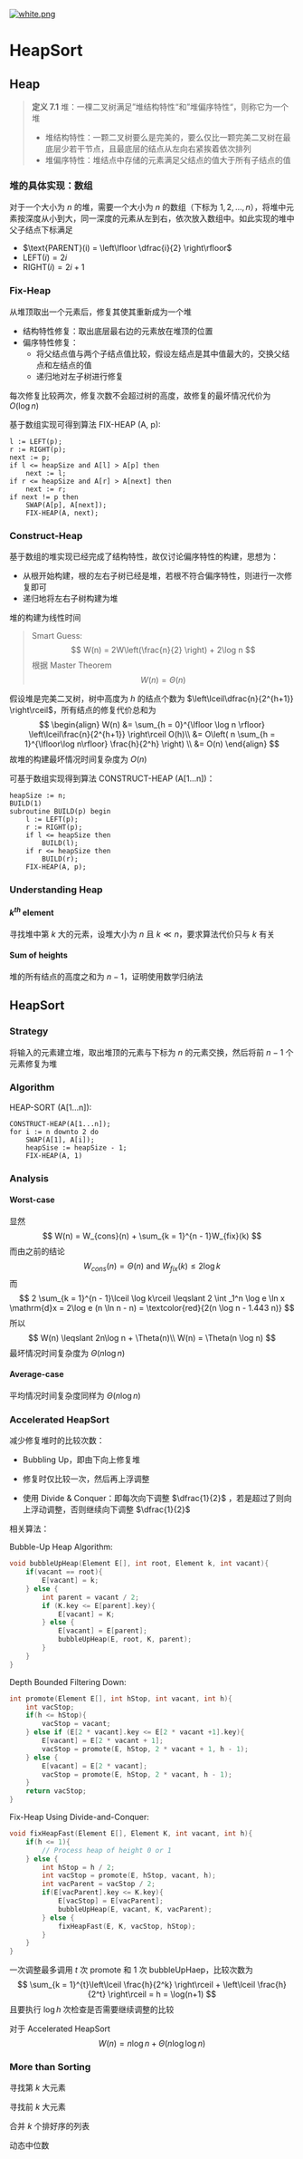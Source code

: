 [![white.png](https://i.loli.net/2019/04/11/5cae134487910.png)](https://github.com/i1123581321/NJU-open-resource)

# HeapSort

## Heap

> **定义 7.1** 堆：一棵二叉树满足”堆结构特性“和”堆偏序特性“，则称它为一个堆
>
> * 堆结构特性：一颗二叉树要么是完美的，要么仅比一颗完美二叉树在最底层少若干节点，且最底层的结点从左向右紧挨着依次排列
> * 堆偏序特性：堆结点中存储的元素满足父结点的值大于所有子结点的值

### 堆的具体实现：数组

对于一个大小为 $n$ 的堆，需要一个大小为 $n$ 的数组（下标为 $1, 2, \dots, n$），将堆中元素按深度从小到大，同一深度的元素从左到右，依次放入数组中。如此实现的堆中父子结点下标满足

* $\text{PARENT}(i) = \left\lfloor \dfrac{i}{2} \right\rfloor$
* $\text{LEFT}(i) = 2i$
* $\text{RIGHT}(i) = 2i+1$

### Fix-Heap

从堆顶取出一个元素后，修复其使其重新成为一个堆

* 结构特性修复：取出底层最右边的元素放在堆顶的位置
* 偏序特性修复：
  * 将父结点值与两个子结点值比较，假设左结点是其中值最大的，交换父结点和左结点的值
  * 递归地对左子树进行修复

每次修复比较两次，修复次数不会超过树的高度，故修复的最坏情况代价为 $O(\log n)$

基于数组实现可得到算法 FIX-HEAP (A, p):

```pseudocode
l := LEFT(p);
r := RIGHT(p);
next := p;
if l <= heapSize and A[l] > A[p] then
	next := l;
if r <= heapSize and A[r] > A[next] then
	next := r;
if next != p then
	SWAP(A[p], A[next]);
	FIX-HEAP(A, next);
```

### Construct-Heap

基于数组的堆实现已经完成了结构特性，故仅讨论偏序特性的构建，思想为：

* 从根开始构建，根的左右子树已经是堆，若根不符合偏序特性，则进行一次修复即可
* 递归地将左右子树构建为堆

堆的构建为线性时间

> Smart Guess:
> $$
> W(n) = 2W\left(\frac{n}{2} \right) + 2\log n
> $$
> 根据 Master  Theorem
> $$
> W(n) = \Theta(n)
> $$

假设堆是完美二叉树，树中高度为 $h​$ 的结点个数为 $\left\lceil\dfrac{n}{2^{h+1}} \right\rceil​$，所有结点的修复代价总和为
$$
\begin{align}
W(n) &= \sum_{h = 0}^{\lfloor \log n \rfloor} \left\lceil\frac{n}{2^{h+1}} \right\rceil O(h)\\
&= O\left( n \sum_{h = 1}^{\lfloor\log n\rfloor} \frac{h}{2^h} \right) \\ 
&= O(n)
\end{align}
$$
故堆的构建最坏情况时间复杂度为 $O(n)$

可基于数组实现得到算法 CONSTRUCT-HEAP (A[1...n])：

```pseudocode
heapSize := n;
BUILD(1)
subroutine BUILD(p) begin
	l := LEFT(p);
	r := RIGHT(p);
	if l <= heapSize then
		BUILD(l);
	if r <= heapSize then
		BUILD(r);
	FIX-HEAP(A, p);
```

### Understanding Heap

#### $k^{th}$ element

寻找堆中第 $k$ 大的元素，设堆大小为 $n$ 且 $k \ll n$，要求算法代价只与 $k$ 有关

#### Sum of heights

堆的所有结点的高度之和为 $n-1$，证明使用数学归纳法

## HeapSort

### Strategy

将输入的元素建立堆，取出堆顶的元素与下标为 $n$ 的元素交换，然后将前 $n-1$ 个元素修复为堆

### Algorithm

HEAP-SORT (A[1...n]):

```pseudocode
CONSTRUCT-HEAP(A[1...n]);
for i := n downto 2 do
	SWAP(A[1], A[i]);
	heapSise := heapSize - 1;
	FIX-HEAP(A, 1)
```

### Analysis

#### Worst-case

显然
$$
W(n) = W_{cons}(n) + \sum_{k = 1}^{n - 1}W_{fix}(k)
$$
而由之前的结论
$$
W_{cons}(n) = \Theta(n) \text{ and } W_{fix}(k) \leqslant 2 \log k
$$
而
$$
2 \sum_{k = 1}^{n - 1}\lceil \log k\rceil \leqslant 2 \int _1^n \log e \ln x \mathrm{d}x = 2\log e (n \ln n - n) = \textcolor{red}{2(n \log n - 1.443 n)}
$$
所以
$$
W(n) \leqslant 2n\log n + \Theta(n)\\
W(n) = \Theta(n \log n)
$$
最坏情况时间复杂度为 $\Theta(n \log n)$

#### Average-case

平均情况时间复杂度同样为 $\Theta(n\log n)$

### Accelerated HeapSort

减少修复堆时的比较次数：

* Bubbling Up，即由下向上修复堆

* 修复时仅比较一次，然后再上浮调整

* 使用 Divide & Conquer：即每次向下调整 $\dfrac{1}{2}$ ，若是超过了则向上浮动调整，否则继续向下调整 $\dfrac{1}{2}$ 

相关算法：

Bubble-Up Heap Algorithm:

```c
void bubbleUpHeap(Element E[], int root, Element k, int vacant){
    if(vacant == root){
        E[vacant] = k;
    } else {
        int parent = vacant / 2;
        if (K.key <= E[parent].key){
            E[vacant] = K;
        } else {
            E[vacant] = E[parent];
            bubbleUpHeap(E, root, K, parent);
        }
    }
}
```

Depth Bounded Filtering Down:

```c
int promote(Element E[], int hStop, int vacant, int h){
    int vacStop;
    if(h <= hStop){
        vacStop = vacant;
    } else if (E[2 * vacant].key <= E[2 * vacant +1].key){
        E[vacant] = E[2 * vacant + 1];
        vacStop = promote(E, hStop, 2 * vacant + 1, h - 1);
    } else {
        E[vacant] = E[2 * vacant];
        vacStop = promote(E, hStop, 2 * vacant, h - 1);
    }
    return vacStop;
}
```

Fix-Heap Using Divide-and-Conquer:

```c
void fixHeapFast(Element E[], Element K, int vacant, int h){
    if(h <= 1){
        // Process heap of height 0 or 1
    } else {
        int hStop = h / 2;
        int vacStop = promote(E, hStop, vacant, h);
        int vacParent = vacStop / 2;
        if(E[vacParent].key <= K.key){
            E[vacStop] = E[vacParent];
            bubbleUpHeap(E, vacant, K, vacParent);
        } else {
            fixHeapFast(E, K, vacStop, hStop);
        }
    }
}
```

一次调整最多调用 $t$ 次 promote 和 1 次 bubbleUpHaep，比较次数为
$$
\sum_{k = 1}^{t}\left\lceil \frac{h}{2^k} \right\rceil + \left\lceil \frac{h}{2^t} \right\rceil = h = \log(n+1)
$$
且要执行 $\log h$ 次检查是否需要继续调整的比较

对于 Accelerated HeapSort
$$
W(n) = n\log n + \Theta(n \log \log n)
$$

### More than Sorting

寻找第 $k$ 大元素

寻找前 $k$ 大元素

合并 $k$ 个排好序的列表

动态中位数